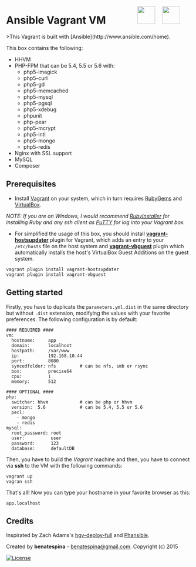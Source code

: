 <h1>
    Ansible Vagrant VM
    &nbsp;&nbsp;&nbsp;&nbsp;&nbsp;&nbsp;&nbsp;&nbsp;&nbsp;&nbsp;&nbsp;
    <a href="url"><img src="http://upload.wikimedia.org/wikipedia/commons/8/87/Vagrant.png" height="48"></a>
    &nbsp;
    <a href="url"><img src="http://cdn2.hubspot.net/hub/330046/file-764918166-png/Official_Logos/ansible_circleA_black_small.png?t=1425489360760" height="48"></a>
</h1>
>This Vagrant is built with [Ansible](http://www.ansible.com/home).

This box contains the following:
* HHVM
* PHP-FPM that can be 5.4, 5.5 or 5.6 with:
    - php5-imagick
    - php5-curl
    - php5-gd
    - php5-memcached
    - php5-mysql
    - php5-pgsql
    - php5-xdebug
    - phpunit
    - php-pear
    - php5-mcrypt
    - php5-intl
    - php5-mongo
    - php5-redis
* Nginx with SSL support
* MySQL
* Composer

Prerequisites
-------------
* Install [Vagrant](http://docs.vagrantup.com/v2/installation/index.html) on your system, which in turn requires [RubyGems](https://rubygems.org/pages/download) and [VirtualBox](https://www.virtualbox.org/wiki/Downloads).

*NOTE: If you are on Windows, I would recommend [RubyInstaller](http://rubyinstaller.org/) for installing Ruby and any ssh client as [PuTTY](http://www.chiark.greenend.org.uk/~sgtatham/putty/download.html) for log into your Vagrant box.*

* For simplified the usage of this box, you should install **[vagrant-hostsupdater](https://github.com/cogitatio/vagrant-hostsupdater)** plugin for Vagrant, which adds an entry to your `/etc/hosts` file on the host system and **[vagrant-vbguest](https://github.com/dotless-de/vagrant-vbguest)** plugin which automatically installs the host's VirtualBox Guest Additions on the guest system.
```
vagrant plugin install vagrant-hostsupdater
vagrant plugin install vagrant-vbguest
```
    

Getting started
---------------

Firstly, you have to duplicate the `parameters.yml.dist` in the same directory but without `.dist`
extension, modifying the values with your favorite preferences. The following configuration is by default:

```
#### REQUIRED ####
vm:
  hostname:     app
  domain:       localhost
  hostpath:     /var/www
  ip:           192.168.10.44
  port:         8080
  syncedfolder: nfs         # can be nfs, smb or rsync
  box:          precise64
  cpu:          1
  memory:       512

#### OPTIONAL ####
php:
  switcher: hhvm            # can be php or hhvm
  version:  5.6             # can be 5.4, 5.5 or 5.6
  pecl:
    - mongo
    - redis
mysql:
  root_password: root
  user:          user
  password:      123
  database:      defaultDB
```

Then, you have to build the *Vagrant* machine and then, you have to connect via **ssh** to the VM with the following commands:

    vagrant up
    vagran ssh

That's all! Now you can type your hostname in your favorite browser as this:

    app.localhost

    
Credits
-------
Inspirated by Zach Adams's [hgv-deploy-full](https://github.com/zach-adams/hgv-deploy-full) and [Phansible](http://phansible.com/).

Created by **benatespina** - [benatespina@gmail.com](mailto:benatespina@gmail.com).
Copyright (c) 2015

[![License](http://img.shields.io/:license-mit-yellowgreen.svg)](https://github.com/benatespina/ansible-vagrant/blob/master/LICENSE)